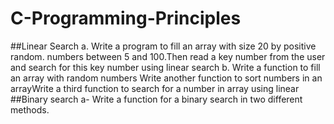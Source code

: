 # C-Programming-Principles
##Linear Search
a. Write a program to fill an array with size 20 by positive random. numbers between 5 and 100.Then read a key number from the user and search for this key number using linear search
b. Write a function to fill an array with random numbers Write another function to sort numbers in an arrayWrite a third function to search for a number in array using linear
##Binary search
a- Write a function for a binary search in two different methods.
